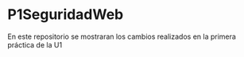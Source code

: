# P1SeguridadWeb
En este repositorio se mostraran los cambios realizados en la primera práctica de la U1
